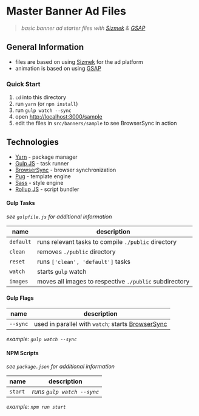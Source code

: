 # Master Banner Ad Files

> _basic banner ad starter files with [Sizmek][sizmek] & [GSAP][gsap]_

## General Information

* files are based on using [Sizmek][sizmek] for the ad platform
* animation is based on using [GSAP][gsap]

### Quick Start

1. `cd` into this directory
2. run `yarn` (or `npm install`)
3. run `gulp watch --sync`
4. open [http://localhost:3000/sample][localhost_sample]
5. edit the files in `src/banners/sample` to see BrowserSync in action

## Technologies

* [Yarn][yarn] - package manager
* [Gulp JS][gulp] - task runner
* [BrowserSync][browserSync] - browser synchronization
* [Pug][pug] - template engine
* [Sass][sass] - style engine
* [Rollup JS][rollup] - script bundler

#### Gulp Tasks

_see `gulpfile.js` for additional information_

name | description
--- | ---
`default` | runs relevant tasks to compile `./public` directory
`clean` | removes `./public` directory
`reset` | runs `['clean', 'default']` tasks
`watch` | starts `gulp` watch
`images` | moves all images to respective `./public` subdirectory

#### Gulp Flags

name | description
--- | ---
`--sync` | used in parallel with `watch`; starts [BrowserSync][BrowserSync]

_example: `gulp watch --sync`_

#### NPM Scripts

_see `package.json` for additional information_

name | description |
--- | ---
`start` | _runs `gulp watch --sync`_

_example: `npm run start`_

[gulp]: http://gulpjs.com/
[pug]: https://pugjs.org/
[sass]: http://sass-lang.com/
[rollup]: http://rollupjs.org/
[yarn]: https://yarnpkg.com/
[browserSync]: https://www.browsersync.io/
[sizmek]: https://www.sizmek.com/
[localhost_sample]: http://localhost:3000/sample
[gsap]: https://greensock.com/gsap
